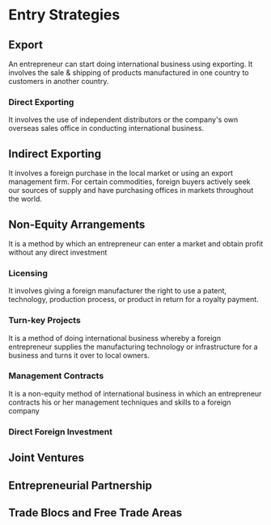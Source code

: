 # Entry Strategies
## Export
An entrepreneur can start doing international business using exporting. It involves the sale & shipping of products manufactured in one country to customers in another country.
### Direct Exporting
It involves the use of independent distributors or the company's own overseas sales office in conducting international business. 
## Indirect Exporting
It involves a foreign purchase in the local market or using an export management firm. For certain commodities, foreign buyers actively seek our sources of supply and have purchasing offices in markets throughout the world.
## Non-Equity Arrangements
It is a method by which an entrepreneur can enter a market and obtain profit without any direct investment
### Licensing
It involves giving a foreign manufacturer the right to use a patent, technology, production process, or product in return for a royalty payment. 
### Turn-key Projects
It is a method of doing international business whereby a foreign entrepreneur supplies the manufacturing technology or infrastructure for a business and turns it over to local owners.
### Management Contracts
It is a non-equity method of international business in which an entrepreneur contracts his or her management techniques and skills to a foreign company
### Direct Foreign Investment

## Joint Ventures
## Entrepreneurial Partnership
## Trade Blocs and Free Trade Areas



